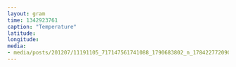 ```yaml
---
layout: gram
time: 1342923761
caption: "Temperature"
latitude: 
longitude: 
media:
- media/posts/201207/11191105_717147561741088_1790683802_n_17842277209000351.jpg
---
```

